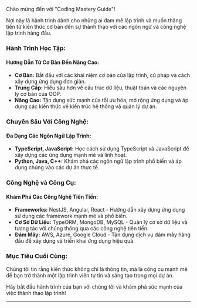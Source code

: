 Chào mừng đến với "Coding Mastery Guide"!

Nơi này là hành trình dành cho những ai đam mê lập trình và muốn thăng tiến từ kiến thức cơ bản đến sự thành thạo với các ngôn ngữ và công nghệ lập trình hàng đầu.

### Hành Trình Học Tập:

#### **Hướng Dẫn Từ Cơ Bản Đến Nâng Cao:**

- **Cơ Bản:** Bắt đầu với các khái niệm cơ bản của lập trình, cú pháp và cách xây dựng ứng dụng đơn giản.
- **Trung Cấp:** Hiểu sâu hơn về cấu trúc dữ liệu, thuật toán và các nguyên lý cơ bản của OOP.
- **Nâng Cao:** Tận dụng sức mạnh của tối ưu hóa, mở rộng ứng dụng và áp dụng các kiến thức về kiến trúc hệ thống và quản lý dự án.

### Chuyên Sâu Với Công Nghệ:

#### **Đa Dạng Các Ngôn Ngữ Lập Trình:**

- **TypeScript, JavaScript:** Học cách sử dụng TypeScript và JavaScript để xây dựng các ứng dụng mạnh mẽ và linh hoạt.
- **Python, Java, C++:** Khám phá các ngôn ngữ lập trình phổ biến và áp dụng chúng vào các dự án thực tế.

### Công Nghệ và Công Cụ:

#### **Khám Phá Các Công Nghệ Tiên Tiến:**

- **Frameworks:** NestJS, Angular, React - Hướng dẫn xây dựng ứng dụng sử dụng các framework mạnh mẽ và phổ biến.
- **Cơ Sở Dữ Liệu:** TypeORM, MongoDB, MySQL - Quản lý cơ sở dữ liệu và tương tác với chúng thông qua các công nghệ tiên tiến.
- **Đám Mây:** AWS, Azure, Google Cloud - Tận dụng dịch vụ đám mây hàng đầu để xây dựng và triển khai ứng dụng hiệu quả.

### Mục Tiêu Cuối Cùng:

Chúng tôi tin rằng kiến thức không chỉ là thông tin, mà là công cụ mạnh mẽ để bạn trở thành một lập trình viên tự tin và sáng tạo trong mọi dự án.

Hãy bắt đầu hành trình của bạn với chúng tôi và khám phá sức mạnh của việc thành thạo lập trình!

--- 